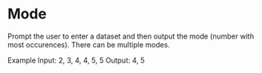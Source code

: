 # Mode

Prompt the user to enter a dataset and then output the mode (number with most occurences). There can be multiple modes.

Example
Input: 2, 3, 4, 4, 5, 5
Output: 4, 5
